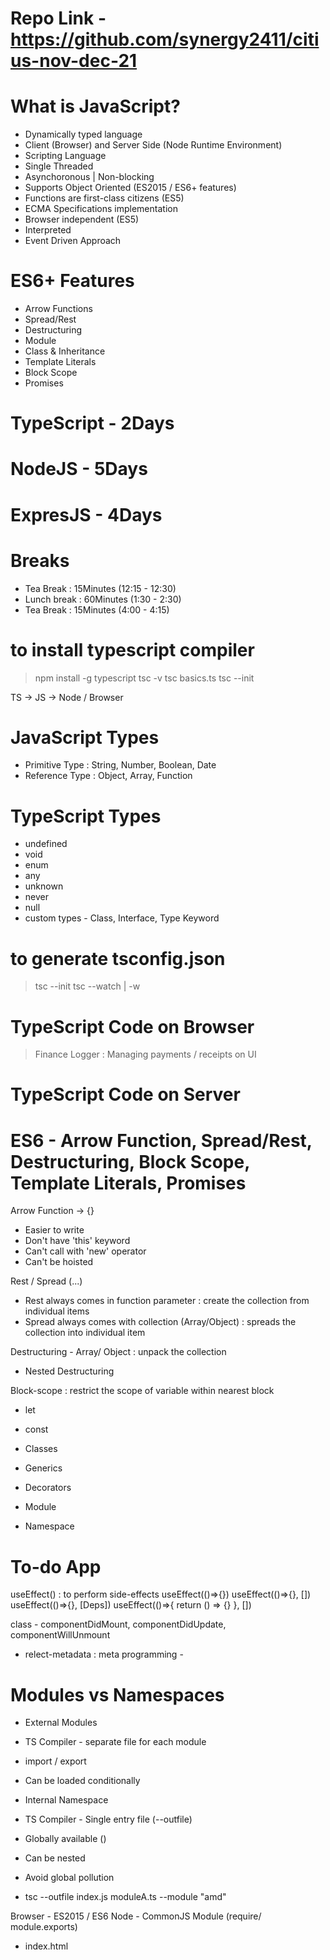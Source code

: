 # Repo Link - https://github.com/synergy2411/citius-nov-dec-21

# What is JavaScript?
- Dynamically typed language
- Client (Browser) and Server Side (Node Runtime Environment)
- Scripting Language 
- Single Threaded
- Asynchoronous | Non-blocking
- Supports Object Oriented (ES2015 / ES6+ features)
- Functions are first-class citizens (ES5)
- ECMA Specifications implementation
- Browser independent (ES5)
- Interpreted
- Event Driven Approach

# ES6+ Features
- Arrow Functions
- Spread/Rest 
- Destructuring
- Module
- Class & Inheritance
- Template Literals
- Block Scope
- Promises

# TypeScript - 2Days
# NodeJS - 5Days
# ExpresJS - 4Days

# Breaks
- Tea Break : 15Minutes (12:15 - 12:30)
- Lunch break : 60Minutes (1:30 - 2:30)
- Tea Break : 15Minutes (4:00 - 4:15)

# to install typescript compiler
> npm install -g typescript
> tsc -v
> tsc basics.ts
> tsc --init


TS -> JS -> Node / Browser

# JavaScript Types
- Primitive Type : String, Number, Boolean, Date
- Reference Type : Object, Array, Function

# TypeScript Types
- undefined
- void
- enum
- any
- unknown
- never
- null
- custom types - Class, Interface, Type Keyword

# to generate tsconfig.json
> tsc --init
> tsc --watch | -w

# TypeScript Code on Browser
> Finance Logger : Managing payments / receipts on UI

# TypeScript Code on Server

# ES6 - Arrow Function, Spread/Rest, Destructuring, Block Scope, Template Literals, Promises

Arrow Function -> {}
- Easier to write
- Don't have 'this' keyword
- Can't call with 'new' operator
- Can't be hoisted

Rest / Spread (...)
- Rest always comes in function parameter : create the collection from individual items
- Spread always comes with collection (Array/Object) : spreads the collection into individual item

Destructuring - Array/ Object : unpack the collection
- Nested Destructuring

Block-scope : restrict the scope of variable within nearest block
- let 
- const


- Classes
- Generics
- Decorators
- Module
- Namespace

# To-do App



useEffect() : to perform side-effects
useEffect(()=>{})
useEffect(()=>{}, [])
useEffect(()=>{}, [Deps])
useEffect(()=>{
    return () => {}
}, [])

class - componentDidMount, componentDidUpdate, componentWillUnmount



- relect-metadata : meta programming - 


# Modules vs Namespaces
- External Modules
- TS Compiler - separate file for each module
- import / export
- Can be loaded conditionally

- Internal Namespace
- TS Compiler - Single entry file (--outfile)
- Globally available (<reference path="" />)
- Can be nested
- Avoid global pollution


- tsc --outfile index.js moduleA.ts --module "amd"


Browser - ES2015 / ES6
Node - CommonJS Module (require/ module.exports)


- index.html <script src="" type="module">
- constant.namespace.ts
- util.namespace.ts <reference path = "constans.namespce.ts" />
- app.ts <reference path = "util.namespce.ts" />




# What is NodeJS?
- Server-side scripting 
- Server-side Runtime-Environment - NRE
- Compiled and Interpreted
- V8 Engine - Works with Machine language (C++) Chrome/ Chromium based browser
- Fast
- Single Threaded
- Asynchronous / Non-blocking
- Event-driven Approach
- Scalable App (Horizontal / vertical scaling)
- Real-time response
- Streams
- Node Package Manager (NPM)
- Distributed App
- REST APIs
- Web Server : Upload / Download Server
- Microservices
- Socket programming
- Web App


# Node Installer
- Node Runtime Environment
- Node Package Manager
- Native Module

# Common Native Module
- http
- fs
- http / https
- events
- stream
- path
- util
- os
- zlib


# Common External Module
- axios
- yargs
- chalk
- mongodb
- socket.io
- mongoose
- express
- body-parser


# to generate package.json
> npm init -y

- Download the project and 
- From project folder > npm install -> package.json -> dependecy section

# to restart the server on every file change
-> npm install nodemon -g

View Engines -> Jade, handlebars, ejs, vash


# Mapbox API
https://api.mapbox.com/geocoding/v5/mapbox.places/Los%20Angeles.json?access_token=pk.eyJ1Ijoic3luZXJneTI0MTEiLCJhIjoiY2p4NXc0cm53MDZoODQwbHFuNzdzMzV5NCJ9.DKIDo6bcG51yLXf2DmlYcQ

# LocationIQ API
https://us1.locationiq.com/v1/search.php?key=pk.8194a80fd1a2983261c4e10837d8a228&q=delhi%20india&format=json


# Forecast Server API
https://api.darksky.net/forecast/473fe696d21e65026547b2d50b56014c/37.8267,-122.4233




- File System Module
- Middleware
- Global Variables (console, process, __dirname, __filename, timer, buffer)
- npm commands
- Events System
- Streams (Readable, Writable, Transform, Duplex)



Download Server -> Server (.mp3 / image ) to Client 
Upload Server -> Client (images/ videos ) to Server (Save on local storage)


# Node Installer
- Node Native Modules
- Node Runtime Environment (NRE) - REPL
- Node Package Manager (NPM)
: npm init
: npm install
: npm uninstall / npm rm 
: npm outdated
: npm update : update to maximum minor version
: npm ls [-g --depth 0]: list down all dependencies
: npm config list --json
: npm config get <configName>
: npm config set <configNameWithValue>
: npm adduser
: npm publish
: npm unpublish

# Semantic Versioning - X.Y.Z (non-negative integers)
- X : Major -> add new feature/functionality which is NOT backward compatible
- Y : Minor -> add new feature/functionality which is backward compatible
- Z : Patch -> bug fixes code which is backward compatible

^3.10.1 : Comfortable with all minor version
~3.10.2 : Comfortable with all patch version

> npm install chalk@4.1.0
> npm outdated
> npm update
> npm rm chalk

> npm install chalk@"~3.9.0"
> npm outdated
> npm update
> npm rm chalk





- TypeScript integration
    : typescript > TS -> JS
    : @types/node > provides type definition for Node API
    : ts-node
    : nodemon : ts
- Project structure (boilerplate)
- Socket Programming (socket.io) (Duplex)

> npx tsc --init
> npm install colors
> npm install @types/colors -D


- HTTPS
- Transform Stream
- Express
: Creating endpoints
: URL : Route and Query Parameters
: POC


# Asymmetric encyption
- Public key : available to everyone
- Private key : available on your server only


# Generate SSL Key & Certificate
openssl genrsa 1024 > key.pem
openssl req -x509 -new -key key.pem > cert.pem

http://localhost:9090 > https://localhost:9090





- MongoDB
- MongoDB Shell / MongoDB Driver
- Integrate MongoDB with Node/Express
- Driver API
- POC


- MongoD Executable
- MongoDB as a Window service

# Mongo Atlas SRV

username = citius
password = 0LXwebyFsFLhDmt2
mongodb+srv://citius:0LXwebyFsFLhDmt2@cluster0.e9xsq.mongodb.net/citius-db?retryWrites=true&w=majority


# Mongo Client
- Mongo Shell (CUI)
- MongoDB Driver > npm install mongodb




- Mongoose Library : ORM with MongoDB (Schema, Validation, Hooks)
- JWT : JSON Web Token - (Auth) - sign, verify

- File Upload - multer : Multipart Form Data
- Content Negotation - 
- View Engine : Dynamic template
- Error Handling : 

- MERN Stack App